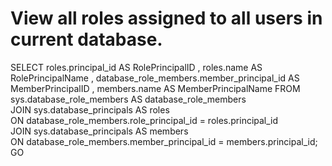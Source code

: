 # View all roles assigned to all users in current database.

SELECT    roles.principal_id                            AS RolePrincipalID
  ,    roles.name                                    AS RolePrincipalName
  ,    database_role_members.member_principal_id    AS MemberPrincipalID
  ,    members.name                                AS MemberPrincipalName
FROM sys.database_role_members AS database_role_members  
JOIN sys.database_principals AS roles  
  ON database_role_members.role_principal_id = roles.principal_id  
JOIN sys.database_principals AS members  
  ON database_role_members.member_principal_id = members.principal_id;  
GO